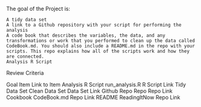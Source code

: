 The goal of the Project is: 

    A tidy data set
    A link to a Github repository with your script for performing the analysis
    A code book that describes the variables, the data, and any transformations or work that you performed to clean up the data called CodeBook.md. You should also include a README.md in the repo with your scripts. This repo explains how all of the scripts work and how they are connected.
    Analysis R Script

Review Criteria

Goal 	Item 	Link to Item
Analysis R Script 	run_analysis.R 	R Script Link
Tidy Data Set 	Clean Data Set 	Data Set Link
Github Repo 	Repo 	Repo Link
Cookbook 	CodeBook.md 	Repo Link
README 	ReadingItNow 	Repo Link
